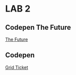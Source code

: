 # LAB 2
## Codepen The Future
[The Future](https://codepen.io/Yaizmir/pen/eYNbXRo)

## Codepen
[Grid Ticket](xx)